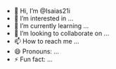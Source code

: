 - 👋 Hi, I’m @Isaias21i
- 👀 I’m interested in ...
- 🌱 I’m currently learning ...
- 💞️ I’m looking to collaborate on ...
- 📫 How to reach me ...
- 😄 Pronouns: ...
- ⚡ Fun fact: ...

<!---
Isaias21i/Isaias21i is a ✨ special ✨ repository because its `README.md` (this file) appears on your GitHub profile.
You can click the Preview link to take a look at your changes.
--->
